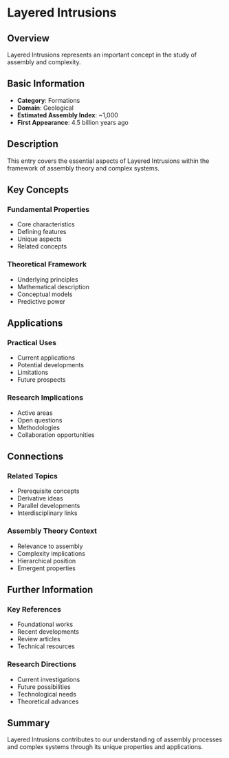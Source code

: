 # Layered Intrusions

## Overview

Layered Intrusions represents an important concept in the study of assembly and complexity.

## Basic Information

- **Category**: Formations
- **Domain**: Geological
- **Estimated Assembly Index**: ~1,000
- **First Appearance**: 4.5 billion years ago

## Description

This entry covers the essential aspects of Layered Intrusions within the framework of assembly theory and complex systems.

## Key Concepts

### Fundamental Properties
- Core characteristics
- Defining features
- Unique aspects
- Related concepts

### Theoretical Framework
- Underlying principles
- Mathematical description
- Conceptual models
- Predictive power

## Applications

### Practical Uses
- Current applications
- Potential developments
- Limitations
- Future prospects

### Research Implications
- Active areas
- Open questions
- Methodologies
- Collaboration opportunities

## Connections

### Related Topics
- Prerequisite concepts
- Derivative ideas
- Parallel developments
- Interdisciplinary links

### Assembly Theory Context
- Relevance to assembly
- Complexity implications
- Hierarchical position
- Emergent properties

## Further Information

### Key References
- Foundational works
- Recent developments
- Review articles
- Technical resources

### Research Directions
- Current investigations
- Future possibilities
- Technological needs
- Theoretical advances

## Summary

Layered Intrusions contributes to our understanding of assembly processes and complex systems through its unique properties and applications.
